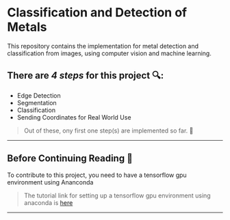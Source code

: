
# Classification and Detection of Metals
This repository contains the implementation for metal detection and classification from images, using computer vision and machine learning.

## There are *4 steps* for this project 🔍:
- Edge Detection
- Segmentation
- Classification
- Sending Coordinates for Real World Use

> Out of these, ony first one step(s) are implemented so far. 🤔
---
 
## Before Continuing Reading 📖
To contribute to this project, you need to have a tensorflow gpu environment using Ananconda
> The tutorial link for setting up a tensorflow gpu environment using anaconda is [here](https://youtu.be/QUjtDIalh0k?si=g_FBCRnNLLYPU-_F)
 
---
